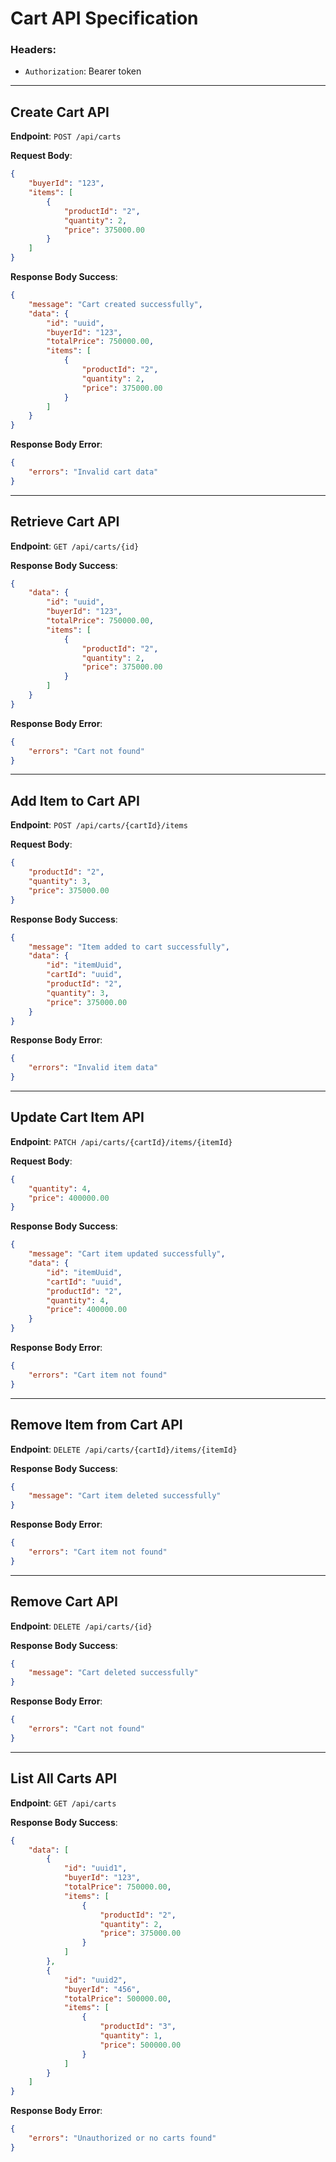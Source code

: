 
# Cart API Specification

### Headers:
- `Authorization`: Bearer token

---

## Create Cart API
**Endpoint**: `POST /api/carts`

**Request Body**:
```json
{
    "buyerId": "123",
    "items": [
        {
            "productId": "2",
            "quantity": 2,
            "price": 375000.00
        }
    ]
}
```

**Response Body Success**:
```json
{
    "message": "Cart created successfully",
    "data": {
        "id": "uuid",
        "buyerId": "123",
        "totalPrice": 750000.00,
        "items": [
            {
                "productId": "2",
                "quantity": 2,
                "price": 375000.00
            }
        ]
    }
}
```

**Response Body Error**:
```json
{
    "errors": "Invalid cart data"
}
```

---

## Retrieve Cart API
**Endpoint**: `GET /api/carts/{id}`

**Response Body Success**:
```json
{
    "data": {
        "id": "uuid",
        "buyerId": "123",
        "totalPrice": 750000.00,
        "items": [
            {
                "productId": "2",
                "quantity": 2,
                "price": 375000.00
            }
        ]
    }
}
```

**Response Body Error**:
```json
{
    "errors": "Cart not found"
}
```

---

## Add Item to Cart API
**Endpoint**: `POST /api/carts/{cartId}/items`

**Request Body**:
```json
{
    "productId": "2",
    "quantity": 3,
    "price": 375000.00
}
```

**Response Body Success**:
```json
{
    "message": "Item added to cart successfully",
    "data": {
        "id": "itemUuid",
        "cartId": "uuid",
        "productId": "2",
        "quantity": 3,
        "price": 375000.00
    }
}
```

**Response Body Error**:
```json
{
    "errors": "Invalid item data"
}
```

---

## Update Cart Item API
**Endpoint**: `PATCH /api/carts/{cartId}/items/{itemId}`

**Request Body**:
```json
{
    "quantity": 4,
    "price": 400000.00
}
```

**Response Body Success**:
```json
{
    "message": "Cart item updated successfully",
    "data": {
        "id": "itemUuid",
        "cartId": "uuid",
        "productId": "2",
        "quantity": 4,
        "price": 400000.00
    }
}
```

**Response Body Error**:
```json
{
    "errors": "Cart item not found"
}
```

---

## Remove Item from Cart API
**Endpoint**: `DELETE /api/carts/{cartId}/items/{itemId}`

**Response Body Success**:
```json
{
    "message": "Cart item deleted successfully"
}
```

**Response Body Error**:
```json
{
    "errors": "Cart item not found"
}
```

---

## Remove Cart API
**Endpoint**: `DELETE /api/carts/{id}`

**Response Body Success**:
```json
{
    "message": "Cart deleted successfully"
}
```

**Response Body Error**:
```json
{
    "errors": "Cart not found"
}
```

---

## List All Carts API
**Endpoint**: `GET /api/carts`

**Response Body Success**:
```json
{
    "data": [
        {
            "id": "uuid1",
            "buyerId": "123",
            "totalPrice": 750000.00,
            "items": [
                {
                    "productId": "2",
                    "quantity": 2,
                    "price": 375000.00
                }
            ]
        },
        {
            "id": "uuid2",
            "buyerId": "456",
            "totalPrice": 500000.00,
            "items": [
                {
                    "productId": "3",
                    "quantity": 1,
                    "price": 500000.00
                }
            ]
        }
    ]
}
```

**Response Body Error**:
```json
{
    "errors": "Unauthorized or no carts found"
}
```
``` 
